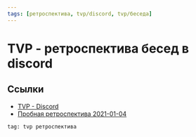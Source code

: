 ```yaml
---
tags: [ретроспектива, tvp/discord, tvp/беседа]
---
```

# TVP - ретроспектива бесед в discord

## Ссылки

* [TVP - Discord](TVP%20-%20Discord.md)
* [Пробная ретроспектива 2021-01-04](https://docs.google.com/document/d/1I3-KVeoCQ5QlTe-WqSSdZ4Rzlj1ajeJ1fymUdIWAAKM/edit?usp=sharing)

```query
tag: tvp ретроспектива
```
